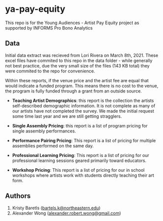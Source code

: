 # ya-pay-equity
This repo is for the Young Audiences - Artist Pay Equity project as supported by INFORMS Pro Bono Analytics

## Data 
Initial data extract was recieved from Lori Rivera on March 8th, 2021. These excel files have commited to this repo in the data folder - while generally not best practice, due the very small size of the files (143 KB total) they were commited to the repo for convenience. 

Within these reports, if the venue price and the artist fee are equal that would indicate a funded program.  This means there is no cost to the venue, the program is fully funded through a grant from an outside source. 

* **Teaching Artist Demographics**: this report is the collection the artists self-described demographic information.  It is not complete as many of our artists have not completed the survey.  We made the initial request some time last year and we are still getting stragglers.

* **Single Assembly Pricing**: this report is a list of program pricing for single assembly performances.

* **Performance Pairing Pricing**: This report is a list of pricing for multiple assemblies performed on the same day.

* **Professional Learning Pricing**: This report is a list of pricing for our professional learning sessions geared primarily toward educators.

* **Workshop Pricing**: This report is a list of pricing for our in school workshops where artists work with students directly teaching their art form.

## Authors
1. Kristy Baretls (bartels.k@northeastern.edu)
2. Alexander Wong (alexander.robert.wong@gmail.com)
